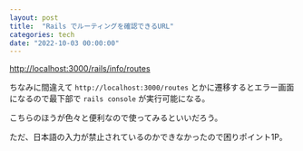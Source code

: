 ```yaml
---
layout: post
title:  "Rails でルーティングを確認できるURL"
categories: tech
date: "2022-10-03 00:00:00"
---
```



[http://localhost:3000/rails/info/routes](http://localhost:3000/rails/info/routes)

ちなみに間違えて `http://localhost:3000/routes` とかに遷移するとエラー画面になるので最下部で `rails console` が実行可能になる。

こちらのほうが色々と便利なので使ってみるといいだろう。

ただ、日本語の入力が禁止されているのかできなかったので困りポイント1P。
